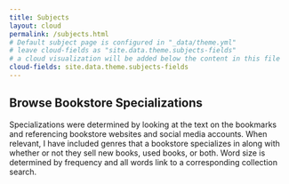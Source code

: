 ```yaml
---
title: Subjects
layout: cloud
permalink: /subjects.html
# Default subject page is configured in "_data/theme.yml"
# leave cloud-fields as "site.data.theme.subjects-fields"
# a cloud visualization will be added below the content in this file
cloud-fields: site.data.theme.subjects-fields
---
```


## Browse Bookstore Specializations

Specializations were determined by looking at the text on the bookmarks and referencing bookstore websites and social media accounts. When relevant, I have included genres that a bookstore specializes in along with whether or not they sell new books, used books, or both. Word size is determined by frequency and all words link to a corresponding collection search.
